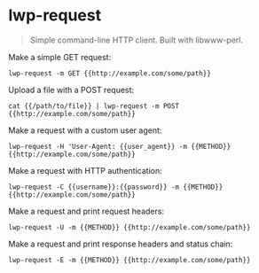 lwp-request
===========

> Simple command-line HTTP client.
> Built with libwww-perl.

Make a simple GET request:

    lwp-request -m GET {{http://example.com/some/path}}

Upload a file with a POST request:

    cat {{/path/to/file}} | lwp-request -m POST {{http://example.com/some/path}}

Make a request with a custom user agent:

    lwp-request -H 'User-Agent: {{user_agent}} -m {{METHOD}} {{http://example.com/some/path}}

Make a request with HTTP authentication:

    lwp-request -C {{username}}:{{password}} -m {{METHOD}} {{http://example.com/some/path}}

Make a request and print request headers:

    lwp-request -U -m {{METHOD}} {{http://example.com/some/path}}

Make a request and print response headers and status chain:

    lwp-request -E -m {{METHOD}} {{http://example.com/some/path}}
